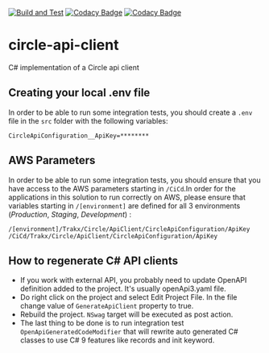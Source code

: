 [![Build and Test](https://github.com/trakx/circle-api-client/actions/workflows/test.yml/badge.svg)](https://github.com/trakx/circle-api-client/actions/workflows/test.yml)
[![Codacy Badge](https://app.codacy.com/project/badge/Grade/a11f6875244948d39af6c2350095490f)](https://www.codacy.com/gh/trakx/circle-api-client/dashboard?utm_source=github.com&amp;utm_medium=referral&amp;utm_content=trakx/circle-api-client&amp;utm_campaign=Badge_Grade)
[![Codacy Badge](https://app.codacy.com/project/badge/Coverage/435670815af049dc879feaa3cfd7cc81)](https://www.codacy.com/gh/trakx/circle-api-client/dashboard?utm_source=github.com&utm_medium=referral&utm_content=trakx/circle-api-client&utm_campaign=Badge_Coverage)

# circle-api-client
C# implementation of a Circle api client

## Creating your local .env file
In order to be able to run some integration tests, you should create a `.env` file in the `src` folder with the following variables:
```secretsEnvVariables
CircleApiConfiguration__ApiKey=********
```

## AWS Parameters
In order to be able to run some integration tests, you should ensure that you have access to the AWS parameters starting in `/CiCd`.In order for the applications in this solution to run correctly on AWS, please ensure that variables starting in `/[environment]`  are defined for all 3 environments (_Production_, _Staging_, _Development_) :
```awsParams
/[environment]/Trakx/Circle/ApiClient/CircleApiConfiguration/ApiKey
/CiCd/Trakx/Circle/ApiClient/CircleApiConfiguration/ApiKey
```

## How to regenerate C# API clients

  * If you work with external API, you probably need to update OpenAPI definition added to the project. It's usually openApi3.yaml file.
  * Do right click on the project and select Edit Project File. In the file change value of `GenerateApiClient` property to true.
  * Rebuild the project. `NSwag` target will be executed as post action.
  * The last thing to be done is to run integration test `OpenApiGeneratedCodeModifier` that will rewrite auto generated C# classes to use C# 9 features like records and init keyword.
